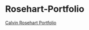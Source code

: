 # Rosehart-Portfolio
<a href="https://c-rosehart.github.io/" target="_blank">Calvin Rosehart Portfolio</a>
